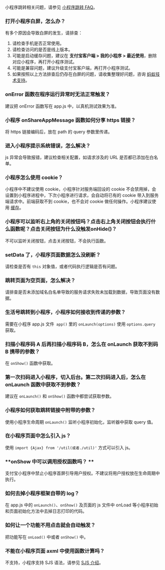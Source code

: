 小程序跳转相关问题，请参见 [小程序跳转 FAQ](https://opendocs.alipay.com/mini/api/xqvxl4)。

### **打开小程序白屏，怎么办？**
有多个原因会导致白屏的发生，请排查：

1. 请检查手机是否正常使用。
1. 请检查访问的是否是线上版本。
1. 可能是启动缓存问题，建议在 **支付宝客户端 > 我的小程序 > 最近使用**，删除对应小程序，再打开小程序测试。
1. 可能是兼容问题，建议升级支付宝客户端，再打开小程序测试。
1. 如果按照以上方法排查后仍存在白屏的问题，请收集整理好问题，咨询 [蚂蚁技术支持](https://opensupport.alipay.com/support/home.htm?ant_source=antsupport)。

### **onError 函数在程序运行异常时无法正常触发？**
建议把 onError 函数写在 app.js 中，以真机测试效果为准。

### **小程序 onShareAppMessage 函数如何分享 https 链接？**
将 https 链接编码后，放在 path 的 query 参数里传递。

### **进入小程序提示系统错误，怎么解决？**
js 异常会导致报错，建议检查相关配置，如请求涉及的 URL 是否都已添加在白名单。

### **小程序怎么使用 cookie？**
小程序中不建议使用 cookie，小程序针对服务端回设的 cookie 不会禁用掉，会设置到小程序进程中，下次小程序进行请求，会自动将已有的 cookie 带入到服务端请求中。前端获取不到 cookie，也不会对 cookie 做任何操作。小程序建议使用 [缓存](/mini/framework/operating-mechanism#%E7%BC%93%E5%AD%98)。

### **小程序可以监听右上角的关闭按钮吗？点击右上角关闭按钮会执行什么函数呢？点击关闭按钮为什么没触发onHide()？**
不可以监听关闭按钮，点击关闭按钮，不会执行函数。

### **setData 了，小程序页面数据怎么没刷新？**
请检查是否有 `this` 对象值，或者代码执行逻辑是否有问题。

### **跳转页面为空页面，怎么解决？**
请排查是否未添加域名白名单导致的服务请求失败未加载到数据，导致页面没有数据。 

### **生活号跳转到小程序，小程序如何接收到传递的参数？**
需要在小程序 app.js 文件` app()` 里的 `onLaunch(options)` 使用 `options.query` 获取。

### **扫描小程序码 A 后再扫描小程序码 B，怎么在 onLaunch 获取不到码 B 携带的参数？**
在 `onShow()` 函数中获取。

### **第一次扫码进入小程序，切入后台。第二次扫码进入后，怎么在 onLaunch 函数中获取不到参数？**
建议在 `onLaunch()` 和 `onShow()` 函数中都尝试获取参数。

### **小程序如何获取跳转链接中附带的参数？**
使用小程序生命周期 `onLaunch()` 监听小程序初始化，监听器中获取 query 值。

### **在小程序页面中怎么引入 js？**
使用 `import {Ajax} from '/util(或者./util)'` 方式可以引入 js。

### **onShow 中可以调用授权函数吗？ **
支付宝小程序中禁止小程序首屏引导用户授权。不建议将用户授权放在生命周期中执行。

### **如何去掉小程序框架自带的 log？**
在 app.js 中的 `onLaunch()`、`onShow()` 及页面的 js 文件中 onLoad 等小程序初始和页面初始化方法中去掉日志打印的代码。

### **如何让一个功能不用点击就会自动触发？**
把功能写在 `onLoad()` 中或者 `onShow()` 中。

### **不能在小程序页面 axml 中使用函数计算吗？**
不支持，小程序支持 SJS 语法，请参见 [SJS 介绍](https://opendocs.alipay.com/mini/framework/sjs)。


